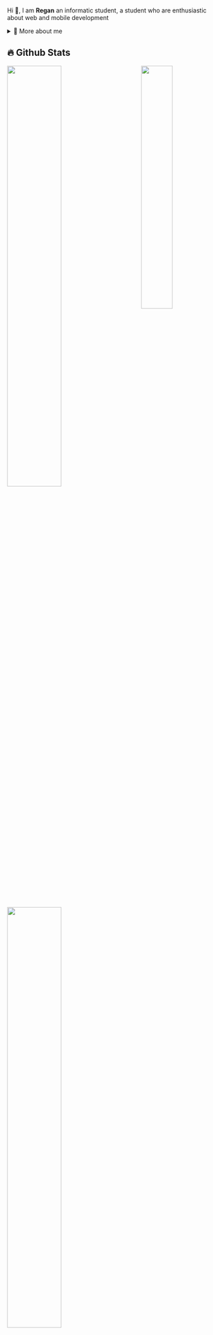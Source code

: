 
<br/>

<p>
  
Hi 👋, I am **Regan** an informatic student, a student who are enthusiastic about web and mobile development

<div>
<details>
  <summary>🧑 More about me</summary>

- 🔭 I’m currently on a journey to build **great** things

- 🌱 I’m currently learning **mobile development** 🤓

- 🤝 I’m looking for help with **mobile learning**

</details>
  
</p>
  
<!--
<details>
  <summary>📕 Blog Posts</summary>
  <br />
</details>
</div>
-->

## 🔥 Github Stats

<img align="right" width="38%" src="https://i.imgur.com/q6XOHZh.jpg"/>

  <a href="https://github.com/reganputra"><img width="50%" src="https://github-readme-stats.vercel.app/api?username=reganputra&theme=radical&title_color=ff3068?"></a>
  <a href="https://github.com/reganputra"><img width="50%" src="http://github-readme-streak-stats.herokuapp.com/?user=reganputra&theme=radical&date_format=M%20j%5B%2C%20Y%5D&ring=ff3068&fire=ff3068&sideNums=ff3068"></a>

## 📘 My top open source projects

<p align="left">
    <a href="https://github.com/gform-clone-backend"><img width="25%" src="https://denvercoder1-github-readme-stats.vercel.app/api/pin/?username=reganputra&repo=gform-clone-backend&hide_border=true&bg_color=1F222E&title_color=F85D7F&icon_color=F8D866&theme=react&show_icons=false" alt="readme-typing-svg"></a>
  <a href="https://github.com/simple-news-app-with-react"><img width="25%" src="https://denvercoder1-github-readme-stats.vercel.app/api/pin?username=reganputra&repo=simple-news-app-with-react&theme=react&bg_color=1F222E&title_color=F85D7F&icon_color=F8D866&hide_border=true&show_icons=false" alt="custom-icon-badges"></a>
</p>

<p align="left">
  <a href="https://github.com/reganputra?tab=repositories&sort=stargazers"><img alt="All Repositories" title="All Repositories" src="https://custom-icon-badges.herokuapp.com/badge/-All%20Repos-2962FF?style=for-the-badge&logoColor=white&logo=repo"/></a>
</p>
  
